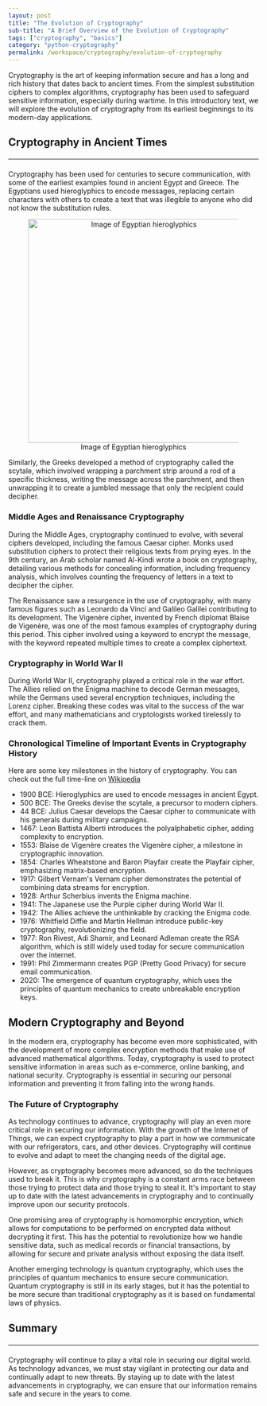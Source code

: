 ```yaml
---
layout: post
title: "The Evolution of Cryptography"
sub-title: "A Brief Overview of the Evolution of Cryptography"
tags: ["cryptography", "basics"]
category: "python-cryptography"
permalink: /workspace/cryptography/evolution-of-cryptography
---
```


Cryptography is the art of keeping information secure and has a long and rich history that dates back to ancient times. From the simplest substitution ciphers to complex algorithms, cryptography has been used to safeguard sensitive information, especially during wartime. In this introductory text, we will explore the evolution of cryptography from its earliest beginnings to its modern-day applications.

## Cryptography in Ancient Times <hr>

Cryptography has been used for centuries to secure communication, with some of the earliest examples found in ancient Egypt and Greece. The Egyptians used hieroglyphics to encode messages, replacing certain characters with others to create a text that was illegible to anyone who did not know the substitution rules. 

<!-- text-align: right -->
<figure style="text-align: center; display: block">
    <img width="450" height="450" src="https://images.unsplash.com/photo-1664218018646-f009f078d9fd?ixlib=rb-4.0.3&ixid=MnwxMjA3fDB8MHxwaG90by1wYWdlfHx8fGVufDB8fHx8&auto=format&fit=crop&w=1332&q=80" alt="Image of Egyptian hieroglyphics">
    <figcaption>Image of Egyptian hieroglyphics</figcaption>
</figure>

Similarly, the Greeks developed a method of cryptography called the scytale, which involved wrapping a parchment strip around a rod of a specific thickness, writing the message across the parchment, and then unwrapping it to create a jumbled message that only the recipient could decipher.


### Middle Ages and Renaissance Cryptography

During the Middle Ages, cryptography continued to evolve, with several ciphers developed, including the famous Caesar cipher. Monks used substitution ciphers to protect their religious texts from prying eyes. In the 9th century, an Arab scholar named Al-Kindi wrote a book on cryptography, detailing various methods for concealing information, including frequency analysis, which involves counting the frequency of letters in a text to decipher the cipher.

The Renaissance saw a resurgence in the use of cryptography, with many famous figures such as Leonardo da Vinci and Galileo Galilei contributing to its development. The Vigenère cipher, invented by French diplomat Blaise de Vigenère, was one of the most famous examples of cryptography during this period. This cipher involved using a keyword to encrypt the message, with the keyword repeated multiple times to create a complex ciphertext.

### Cryptography in World War II

During World War II, cryptography played a critical role in the war effort. The Allies relied on the Enigma machine to decode German messages, while the Germans used several encryption techniques, including the Lorenz cipher. Breaking these codes was vital to the success of the war effort, and many mathematicians and cryptologists worked tirelessly to crack them.

### Chronological Timeline of Important Events in Cryptography History

Here are some key milestones in the history of cryptography. You can check out the full time-line on <a href="https://en.wikipedia.org/wiki/Timeline_of_cryptography" target="_new">Wikipedia</a>

- 1900 BCE: Hieroglyphics are used to encode messages in ancient Egypt.
- 500 BCE: The Greeks devise the scytale, a precursor to modern ciphers.
- 44 BCE: Julius Caesar develops the Caesar cipher to communicate with his generals during military campaigns.
- 1467: Leon Battista Alberti introduces the polyalphabetic cipher, adding complexity to encryption.
- 1553: Blaise de Vigenère creates the Vigenère cipher, a milestone in cryptographic innovation.
- 1854: Charles Wheatstone and Baron Playfair create the Playfair cipher, emphasizing matrix-based encryption.
- 1917: Gilbert Vernam's Vernam cipher demonstrates the potential of combining data streams for encryption.
- 1928: Arthur Scherbius invents the Enigma machine.
- 1941: The Japanese use the Purple cipher during World War II.
- 1942: The Allies achieve the unthinkable by cracking the Enigma code.
- 1976: Whitfield Diffie and Martin Hellman introduce public-key cryptography, revolutionizing the field.
- 1977: Ron Rivest, Adi Shamir, and Leonard Adleman create the RSA algorithm, which is still widely used today for secure communication over the internet.
- 1991: Phil Zimmermann creates PGP (Pretty Good Privacy) for secure email communication.
- 2020: The emergence of quantum cryptography, which uses the principles of quantum mechanics to create unbreakable encryption keys.


## Modern Cryptography and Beyond

In the modern era, cryptography has become even more sophisticated, with the development of more complex encryption methods that make use of advanced mathematical algorithms. Today, cryptography is used to protect sensitive information in areas such as e-commerce, online banking, and national security. Cryptography is essential in securing our personal information and preventing it from falling into the wrong hands.

### The Future of Cryptography

As technology continues to advance, cryptography will play an even more critical role in securing our information. With the growth of the Internet of Things, we can expect cryptography to play a part in how we communicate with our refrigerators, cars, and other devices. Cryptography will continue to evolve and adapt to meet the changing needs of the digital age.

However, as cryptography becomes more advanced, so do the techniques used to break it. This is why cryptography is a constant arms race between those trying to protect data and those trying to steal it. It's important to stay up to date with the latest advancements in cryptography and to continually improve upon our security protocols.

One promising area of cryptography is homomorphic encryption, which allows for computations to be performed on encrypted data without decrypting it first. This has the potential to revolutionize how we handle sensitive data, such as medical records or financial transactions, by allowing for secure and private analysis without exposing the data itself.

Another emerging technology is quantum cryptography, which uses the principles of quantum mechanics to ensure secure communication. Quantum cryptography is still in its early stages, but it has the potential to be more secure than traditional cryptography as it is based on fundamental laws of physics.

## Summary <hr>

Cryptography will continue to play a vital role in securing our digital world. As technology advances, we must stay vigilant in protecting our data and continually adapt to new threats. By staying up to date with the latest advancements in cryptography, we can ensure that our information remains safe and secure in the years to come.